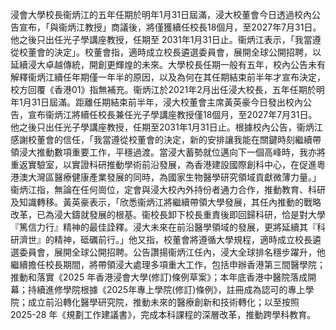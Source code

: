 浸會大學校長衞炳江的五年任期於明年1月31日屆滿，浸大校董會今日透過校內公告宣布，「與衞炳江教授」商議後，將僅獲續任校長18個月，至2027年7月31日。他之後只出任光子學講座教授，任期至 2031年1月31日止。衞炳江表示，「我當遵從校董會的決定」。校董會指，適時成立校長遴選委員會，展開全球公開招聘，以延續浸大卓越傳統，開創更輝煌的未來。大學校長任期一般有五年，校內公告未有解釋衞炳江續任年期僅一年半的原因，以及為何在其任期結束前半年才宣布決定，校方回覆《香港01》指無補充。衞炳江於2021年2月出任浸大校長，五年任期於明年1月31日屆滿。距離任期結束前半年，浸大校董會主席黃英豪今日發出校內公告，宣布衞炳江將續任校長兼任光子學講座教授僅18個月，至2027年7月31日。他之後只出任光子學講座教授，任期至2031年1月31日止。根據校內公告，衞炳江感謝校董會的信任，「我當遵從校董會的決定，新的安排讓我能在關鍵時刻繼續帶領浸大推動數項重要工作，平穩過渡。當浸大蓄勢就位邁向下一個高峰時，我亦將重返實驗室，以實證科研推動學術前沿發展，為香港建設國際創科中心，在促進粵港澳大灣區醫療健康產業發展的同時，為國家生物醫學研究領域貢獻微薄力量。」衞炳江指，無論在任何崗位，定會與浸大校內外持份者通力合作，推動教育、科研及知識轉移。黃英豪表示，「欣悉衞炳江將繼續帶領大學發展，其任內推動的戰略改革，已為浸大鑄就發展的根基。衞校長卸下校長重責後即回歸科研，恰是對大學『篤信力行』精神的最佳詮釋。浸大未來在前沿醫學領域的發展，更將延續其『科研濟世』的精神，砥礪前行。」他又指，校董會將遵循大學規程，適時成立校長遴選委員會，展開全球公開招聘。公告讚揚衞炳江任內，浸大全球排名穩步躍升，他繼續擔任校長期間，將帶領浸大處理多項重大工作，包括申辦香港第三間醫學院；推動和落實《2025 年香港浸會大學(修訂)條例草案》；本年底香港中醫院落成開幕；持續進修學院根據《2025年專上學院(修訂)條例》，註冊成為認可的專上學院；成立前沿轉化醫學研究院，推動未來的醫療創新和技術轉化；以至按照 2025-28 年《規劃工作建議書》，完成本科課程的深層改革，推動跨學科教育。
